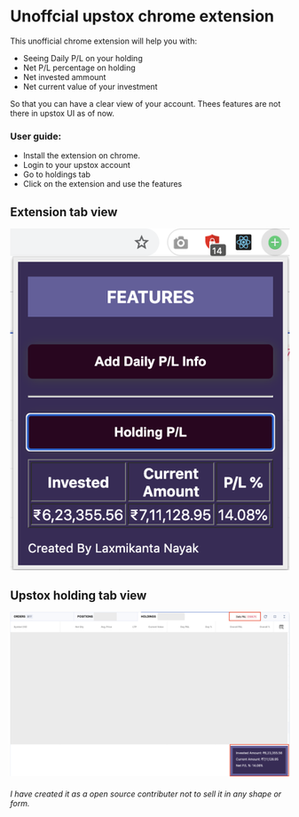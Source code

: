 # Unoffcial upstox chrome extension

This unofficial chrome extension will help you with:

- Seeing Daily P/L on your holding
- Net P/L percentage on holding
- Net invested ammount
- Net current value of your investment

So that you can have a clear view of your account. Thees features are not there in upstox UI as of now.

### User guide:

- Install the extension on chrome.
- Login to your upstox account
- Go to holdings tab
- Click on the extension and use the features

## Extension tab view

![alt extension view](./extension_view.png)

## Upstox holding tab view

![alt upstox screen](./holding_upstox_window.png)

###### I have created it as a open source contributer not to sell it in any shape or form.
